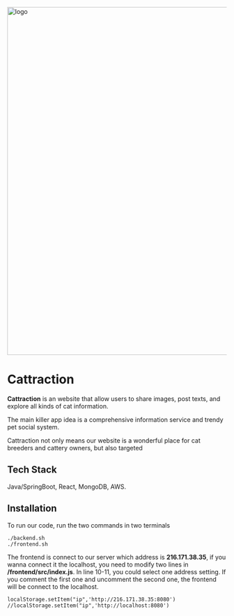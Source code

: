 <p align="left"><img width="800" alt="logo" src="https://user-images.githubusercontent.com/38336855/97132695-14c75e80-171e-11eb-997b-44e4ad28e193.png"></p>

# Cattraction

**Cattraction** is an website that allow users to share images, post texts, and explore all kinds of cat information.

The main killer app idea is a comprehensive information service and trendy pet social system.

Cattraction not only means our website is a wonderful place for cat breeders and cattery owners, but also targeted




## Tech Stack
Java/SpringBoot, React, MongoDB, AWS.

## Installation
To run our code, run the two commands in two terminals
```
./backend.sh
./frontend.sh
```
The frontend is connect to our server which address is **216.171.38.35**, if you wanna connect it the localhost, you need to modify two lines in **/frontend/src/index.js**. In line 10-11, you could select one address setting. If you comment the first one and uncomment the 
second one, the frontend will be connect to the localhost.
```
localStorage.setItem("ip",'http://216.171.38.35:8080')
//localStorage.setItem("ip",'http://localhost:8080')
```
